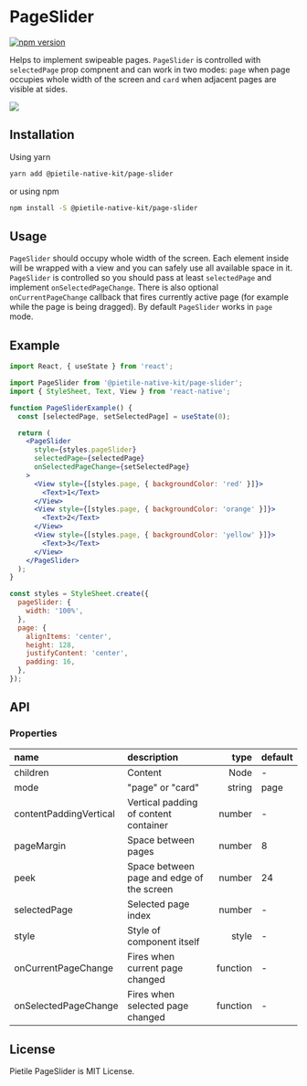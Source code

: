 # PageSlider

[![npm version](https://badgen.net/npm/v/@pietile-native-kit/page-slider?color=56C838)](https://www.npmjs.com/package/@pietile-native-kit/page-slider)

Helps to implement swipeable pages. `PageSlider` is controlled with `selectedPage` prop compnent and
can work in two modes: `page` when page occupies whole width of the screen and `card` when
adjacent pages are visible at sides.

<img src="https://media.giphy.com/media/IgX3ycAhBlONUdl9zd/giphy.gif" />

## Installation

Using yarn

```sh
yarn add @pietile-native-kit/page-slider
```

or using npm

```sh
npm install -S @pietile-native-kit/page-slider
```

## Usage

`PageSlider` should occupy whole width of the screen. Each element inside will be wrapped
with a view and you can safely use all available space in it. `PageSlider` is controlled so you should
pass at least `selectedPage` and implement `onSelectedPageChange`. There is also optional `onCurrentPageChange`
callback that fires currently active page (for example while the page is being dragged). By default
`PageSlider` works in `page` mode.

## Example

```jsx
import React, { useState } from 'react';

import PageSlider from '@pietile-native-kit/page-slider';
import { StyleSheet, Text, View } from 'react-native';

function PageSliderExample() {
  const [selectedPage, setSelectedPage] = useState(0);

  return (
    <PageSlider
      style={styles.pageSlider}
      selectedPage={selectedPage}
      onSelectedPageChange={setSelectedPage}
    >
      <View style={[styles.page, { backgroundColor: 'red' }]}>
        <Text>1</Text>
      </View>
      <View style={[styles.page, { backgroundColor: 'orange' }]}>
        <Text>2</Text>
      </View>
      <View style={[styles.page, { backgroundColor: 'yellow' }]}>
        <Text>3</Text>
      </View>
    </PageSlider>
  );
}

const styles = StyleSheet.create({
  pageSlider: {
    width: '100%',
  },
  page: {
    alignItems: 'center',
    height: 128,
    justifyContent: 'center',
    padding: 16,
  },
});
```

## API

### Properties

| name                   | description                               |     type | default |
| :--------------------- | :---------------------------------------- | -------: | :------ |
| children               | Content                                   |     Node | -       |
| mode                   | "page" or "card"                          |   string | page    |
| contentPaddingVertical | Vertical padding of content container     |   number | -       |
| pageMargin             | Space between pages                       |   number | 8       |
| peek                   | Space between page and edge of the screen |   number | 24      |
| selectedPage           | Selected page index                       |   number | -       |
| style                  | Style of component itself                 |    style | -       |
| onCurrentPageChange    | Fires when current page changed           | function | -       |
| onSelectedPageChange   | Fires when selected page changed          | function | -       |

## License

Pietile PageSlider is MIT License.
